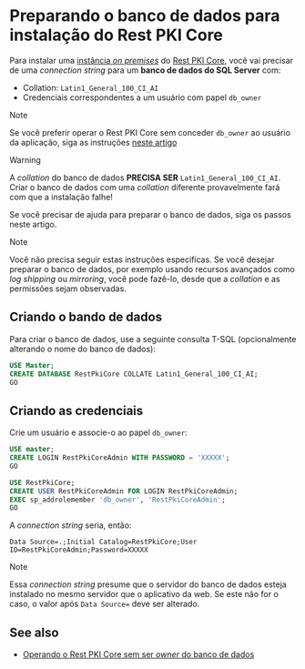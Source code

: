 ﻿# Preparando o banco de dados para instalação do Rest PKI Core

Para instalar uma [instância *on premises*](index.md) do [Rest PKI Core](../index.md), você vai precisar de uma *connection string* para um **banco de dados do SQL Server** com:

* Collation: `Latin1_General_100_CI_AI`
* Credenciais correspondentes a um usuário com papel `db_owner`

> [!NOTE]
> Se você preferir operar o Rest PKI Core sem conceder `db_owner` ao usuário da aplicação, siga as instruções [neste artigo](unprivileged-db-user.md)

> [!WARNING]
> A *collation* do banco de dados **PRECISA SER** `Latin1_General_100_CI_AI`. Criar o banco de dados com uma *collation* diferente provavelmente fará com que a instalação falhe!

Se você precisar de ajuda para preparar o banco de dados, siga os passos neste artigo.

> [!NOTE]
> Você não precisa seguir estas instruções especifícas. Se você desejar preparar o banco de dados,
> por exemplo usando recursos avançados como *log shipping* ou *mirroring*, você pode fazê-lo, desde que a *collation* e as permissões sejam observadas.

## Criando o bando de dados

Para criar o banco de dados, use a seguinte consulta T-SQL (opcionalmente alterando o nome do banco de dados):

```sql
USE Master;
CREATE DATABASE RestPkiCore COLLATE Latin1_General_100_CI_AI;
GO
```

## Criando as credenciais 

Crie um usuário e associe-o ao papel `db_owner`:

```sql
USE master;
CREATE LOGIN RestPkiCoreAdmin WITH PASSWORD = 'XXXXX';
GO

USE RestPkiCore;
CREATE USER RestPkiCoreAdmin FOR LOGIN RestPkiCoreAdmin;
EXEC sp_addrolemember 'db_owner', 'RestPkiCoreAdmin';
GO
```

A *connection string* seria, então:

```
Data Source=.;Initial Catalog=RestPkiCore;User ID=RestPkiCoreAdmin;Password=XXXXX
```

> [!NOTE]
> Essa *connection string* presume que o servidor do banco de dados esteja instalado no mesmo servidor que o aplicativo da web. Se este não for o caso,
> o valor após `Data Source=` deve ser alterado.

## See also

* [Operando o Rest PKI Core sem ser *owner* do banco de dados](unprivileged-db-user.md)

